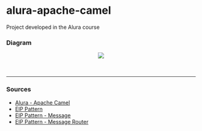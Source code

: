 # alura-apache-camel
Project developed in the Alura course



### Diagram

<div align="center"><img src="https://thumbs2.imgbox.com/51/9f/1I8JVRzw_t.png" /></div>

<br/>
<br/>




<hr>


### Sources

<ul>
 <li>
     <a href="https://www.alura.com.br/curso-online-camel"> Alura - Apache Camel</a>
  </li>
 <li>
     <a href="https://camel.apache.org/components/latest/eips/enterprise-integration-patterns.html">EIP Pattern</a>
  </li>
  <li>
     <a href="https://camel.apache.org/components/latest/eips/message.html">EIP Pattern - Message</a>
  </li>
 <li>
     <a href="https://camel.apache.org/components/latest/eips/message-router.html">EIP Pattern - Message Router</a>
  </li>
</ul>
